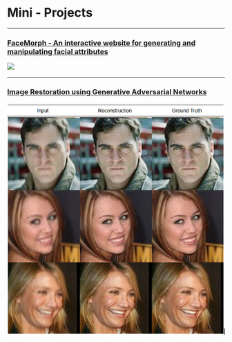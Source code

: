 # Mini - Projects
---
### [FaceMorph - An interactive website for generating and manipulating facial attributes](https://anushl9o5.github.io/facemorph)

![](facemorph/thumbnail2.gif)

---
### [Image Restoration using Generative Adversarial Networks](https://anushl9o5.github.io/image_res_gan)

![](image_restoration/L1+SSIM+Cosine-2.png)
